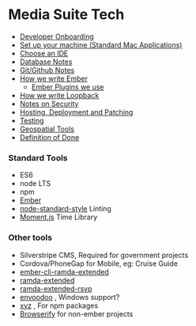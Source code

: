 # Media Suite Tech

- [Developer Onboarding](https://mediasuite.atlassian.net/wiki/spaces/SUITE/pages/4994760734/Onboarding+for+developers) <!-- TODO: Needs to be updated with correct link once page location decided -->
- [Set up your machine (Standard Mac Applications)](bootstrap.md)
- [Choose an IDE](ide.md)
- [Database Notes](databases.md)
- [Git/Github Notes](git.md)
- [How we write Ember](ember-style-guide.md)
  - [Ember Plugins we use](ember-plugins.md)
- [How we write Loopback](loopback-style-guide.md)
- [Notes on Security](security-guidelines.md)
- [Hosting, Deployment and Patching](hosting-deployment-patching.md)
- [Testing](testing.md)
- [Geospatial Tools](geospatial.md)
- [Definition of Done](https://docs.google.com/document/d/1l5Hc1h9UR_7sZFWPiRBjWUPh8efyw0NOmrJj2U5m5og/edit#)

### Standard Tools

- ES6
- node LTS
- npm
- [Ember](http://emberjs.com/)
- [node-standard-style](https://github.com/feross/standard) Linting
- [Moment.js](http://momentjs.com/) Time Library

### Other tools
- Silverstripe CMS, Required for government projects
- Cordova/PhoneGap for Mobile, eg: Cruise Guide
- [ember-cli-ramda-extended](https://github.com/mediasuitenz/ember-cli-ramda-extended)
- [ramda-extended](https://github.com/mediasuitenz/ramda-extended)
- [ramda-extended-rsvp](https://github.com/mediasuitenz/ramda-extended-rsvp) 
- [envoodoo](https://github.com/digitalsadhu/envoodoo) , Windows support?
- [xyz](https://www.npmjs.com/package/xyz) , For npm packages 
- [Browserify](http://browserify.org/) for non-ember projects
